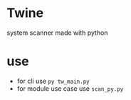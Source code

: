 # Twine
system scanner made with python

# use
- for cli use ```py tw_main.py```
- for module use case use ```scan_py.py```